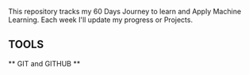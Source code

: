 This repository tracks my 60 Days Journey to learn and Apply Machine Learning.
Each week I'll update my progress or Projects. 

## TOOLS

** GIT and GITHUB **
